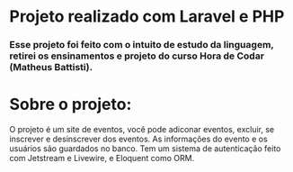 # Projeto realizado com Laravel e PHP 

### Esse projeto foi feito com o intuito de estudo da linguagem, retirei os ensinamentos e projeto do curso Hora de Codar (Matheus Battisti). 

# Sobre o projeto:
O projeto é um site de eventos, você pode adiconar eventos, excluir, se inscrever e desinscrever dos eventos. As informações do evento e os usuários são guardados no banco. Tem um sistema de autenticação feito com Jetstream e Livewire, e Eloquent como ORM.

